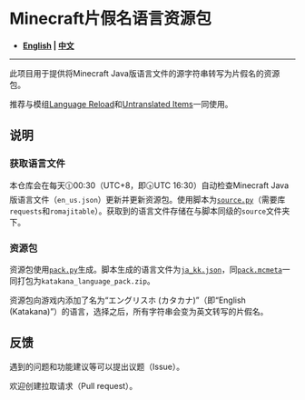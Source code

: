 # Minecraft片假名语言资源包

- **[English](/README_en.md) | [中文](/README.md)**

----

此项目用于提供将Minecraft Java版语言文件的源字符串转写为片假名的资源包。

推荐与模组[Language Reload](https://modrinth.com/mod/language-reload)和[Untranslated Items](https://www.curseforge.com/minecraft/mc-mods/untranslated-items)一同使用。

## 说明

### 获取语言文件

本仓库会在每天🕧00:30（UTC+8，即🕟UTC 16:30）自动检查Minecraft Java版语言文件（`en_us.json`）更新并更新资源包。使用脚本为[`source.py`](/source.py)（需要库`requests`和`romajitable`）。获取到的语言文件存储在与脚本同级的`source`文件夹下。

### 资源包

资源包使用[`pack.py`](/pack.py)生成。脚本生成的语言文件为[`ja_kk.json`](/ja_kk.json)，同[`pack.mcmeta`](/pack.mcmeta)一同打包为`katakana_language_pack.zip`。

资源包向游戏内添加了名为“エングリスホ (カタカナ)”（即“English (Katakana)”）的语言，选择之后，所有字符串会变为英文转写的片假名。

## 反馈

遇到的问题和功能建议等可以提出议题（Issue）。

欢迎创建拉取请求（Pull request）。
